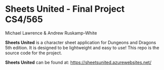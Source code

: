# Sheets United - Final Project CS4/565

Michael Lawrence & Andrew Ruskamp-White

**Sheets United** is a character sheet application for Dungeons and Dragons 5th edition. 
It is designed to be lightweight and easy to use! This repo is the source code for the project.

**Sheets United** can be found at: https://sheetsunited.azurewebsites.net/
